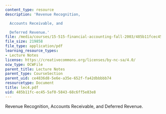 ```yaml
---
content_type: resource
description: 'Revenue Recognition,

  Accounts Receivable, and

  Deferred Revenue.'
file: /media/courses/15-515-financial-accounting-fall-2003/485b11fcec455af0584368c6ff5e83e8_lec4.pdf
file_size: 219858
file_type: application/pdf
learning_resource_types:
- Lecture Notes
license: https://creativecommons.org/licenses/by-nc-sa/4.0/
ocw_type: OCWFile
parent_title: Lecture Notes
parent_type: CourseSection
parent_uid: ce4836d8-5e6e-a35e-652f-fa42dbbbbb74
resourcetype: Document
title: lec4.pdf
uid: 485b11fc-ec45-5af0-5843-68c6ff5e83e8
---
```

Revenue Recognition,
Accounts Receivable, and
Deferred Revenue.